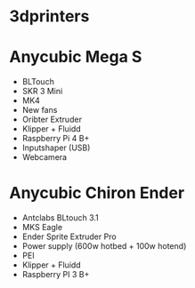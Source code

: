 # 3dprinters

# Anycubic Mega S
- BLTouch
- SKR 3 Mini
- MK4
- New fans
- Oribter Extruder
- Klipper + Fluidd
- Raspberry Pi 4 B+
- Inputshaper (USB)
- Webcamera

# Anycubic Chiron Ender
- Antclabs BLtouch 3.1
- MKS Eagle
- Ender Sprite Extruder Pro
- Power supply (600w hotbed + 100w hotend)
- PEI
- Klipper + Fluidd
- Raspberry PI 3 B+
